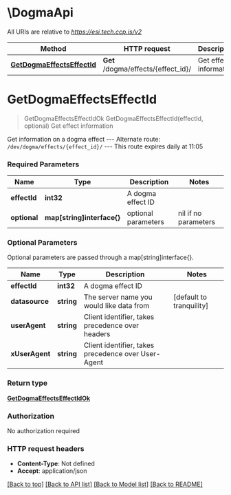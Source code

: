 # \DogmaApi

All URIs are relative to *https://esi.tech.ccp.is/v2*

Method | HTTP request | Description
------------- | ------------- | -------------
[**GetDogmaEffectsEffectId**](DogmaApi.md#GetDogmaEffectsEffectId) | **Get** /dogma/effects/{effect_id}/ | Get effect information


# **GetDogmaEffectsEffectId**
> GetDogmaEffectsEffectIdOk GetDogmaEffectsEffectId(effectId, optional)
Get effect information

Get information on a dogma effect  ---  Alternate route: `/dev/dogma/effects/{effect_id}/`   ---  This route expires daily at 11:05

### Required Parameters

Name | Type | Description  | Notes
------------- | ------------- | ------------- | -------------
  **effectId** | **int32**| A dogma effect ID | 
 **optional** | **map[string]interface{}** | optional parameters | nil if no parameters

### Optional Parameters
Optional parameters are passed through a map[string]interface{}.

Name | Type | Description  | Notes
------------- | ------------- | ------------- | -------------
 **effectId** | **int32**| A dogma effect ID | 
 **datasource** | **string**| The server name you would like data from | [default to tranquility]
 **userAgent** | **string**| Client identifier, takes precedence over headers | 
 **xUserAgent** | **string**| Client identifier, takes precedence over User-Agent | 

### Return type

[**GetDogmaEffectsEffectIdOk**](get_dogma_effects_effect_id_ok.md)

### Authorization

No authorization required

### HTTP request headers

 - **Content-Type**: Not defined
 - **Accept**: application/json

[[Back to top]](#) [[Back to API list]](../README.md#documentation-for-api-endpoints) [[Back to Model list]](../README.md#documentation-for-models) [[Back to README]](../README.md)

